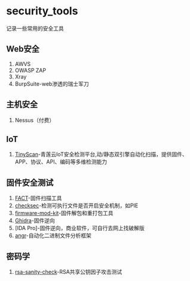 # security_tools
记录一些常用的安全工具



## Web安全

1. AWVS  
2. OWASP ZAP  
3. Xray  
4. BurpSuite-web渗透的瑞士军刀  

## 主机安全

1. Nessus（付费）





## IoT

1. [TinyScan](https://tinyscan.qinglianyun.com)-青莲云IoT安全检测平台,动/静态双引擎自动化扫描，提供固件、APP、协议、API、编码等多维检测能力 



## 固件安全测试

1. [FACT](https://github.com/fkie-cad/FACT_core)-固件扫描工具
2. [checksec](https://github.com/slimm609/checksec.sh/)-检测可执行文件是否开启安全机制，如PIE
3. [firmware-mod-kit](https://github.com/mirror/firmware-mod-kit)-固件解包和重打包工具
4. [Ghidra](https://github.com/NationalSecurityAgency/ghidra)-固件逆向
5. [IDA Pro]-固件逆向，商业软件，可自行去网上找破解版
6. [angr](https://github.com/angr/angr)-自动化二进制文件分析框架


## 密码学
1. [rsa-sanity-check](https://www.cryptool.org/en/posts/2012-05-24/rsa-sanity-check)-RSA共享公钥因子攻击测试
